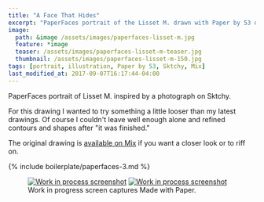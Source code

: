 ```yaml
---
title: "A Face That Hides"
excerpt: "PaperFaces portrait of the Lisset M. drawn with Paper by 53 on an iPad."
image: 
  path: &image /assets/images/paperfaces-lisset-m.jpg 
  feature: *image
  teaser: /assets/images/paperfaces-lisset-m-teaser.jpg
  thumbnail: /assets/images/paperfaces-lisset-m-150.jpg
tags: [portrait, illustration, Paper by 53, Sktchy, Mix]
last_modified_at: 2017-09-07T16:17:44-04:00
---
```


PaperFaces portrait of Lisset M. inspired by a photograph on Sktchy.

For this drawing I wanted to try something a little looser than my latest drawings. Of course I couldn't leave well enough alone and refined contours and shapes after "it was finished."

The original drawing is [available on Mix](https://mix.fiftythree.com/11098-Michael-Rose/162842) if you want a closer look or to riff on.

{% include boilerplate/paperfaces-3.md %}

<figure class="third">
  <a href="/assets/images/paperfaces-lisset-m-process-1-lg.jpg"><img src="/assets/images/paperfaces-lisset-m-process-1-600.jpg" alt="Work in process screenshot"></a>
  <a href="/assets/images/paperfaces-lisset-m.jpg"><img src="/assets/images/paperfaces-lisset-m-process-2-600.jpg" alt="Work in process screenshot"></a>
  <figcaption>Work in progress screen captures Made with Paper.</figcaption>
</figure>
